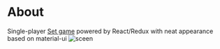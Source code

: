 # About
Single-player [Set game](https://en.wikipedia.org/wiki/Set_(card_game)) powered by React/Redux with neat appearance based on material-ui
![sceen](https://i.ibb.co/z8zNBVB/setgame.png)
